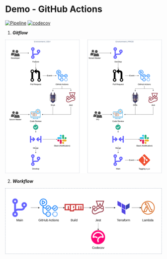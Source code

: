 # Demo - GitHub Actions

[![Pipeline](https://github.com/nttdata-masterclass/nttdata-demo-actions/actions/workflows/main.yml/badge.svg?branch=main)](https://github.com/nttdata-masterclass/nttdata-demo-actions/actions/workflows/main.yml)
[![codecov](https://codecov.io/gh/nttdata-masterclass/nttdata-demo-actions/branch/main/graph/badge.svg?token=8YD0J1IDQA)](https://codecov.io/gh/nttdata-masterclass/nttdata-demo-actions)

1. ***Gitflow***

<p align="center">
  <img src="docs/gitflow.png">
</p>

2. ***Workflow***

<p align="center">
  <img src="docs/workflow.png">
</p>
